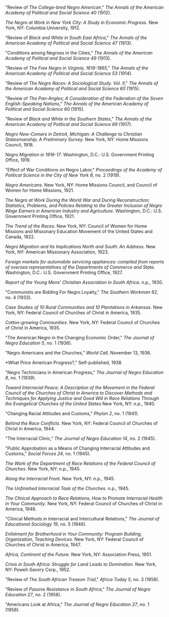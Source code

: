 "Review of *The College-bred Negro American*," *The Annals of the American Academy of Political and Social Science 40* (1912).

*The Negro at Work in New York City: A Study in Economic Progress.* New York, NY: Columbia University, 1912. 

"Review of *Black and White in South East Africa*," *The Annals of the American Academy of Political and Social Science 47* (1913).

"Conditions among Negroes in the Cities," *The Annals of the American Academy of Political and Social Science 49* (1913).

"Review of *The Free Negro in Virginia, 1619-1865*," *The Annals of the American Academy of Political and Social Science 53* (1914).

"Review of *The Negro Races: A Sociological Study. Vol. II*," *The Annals of the American Academy of Political and Social Science 60* (1915).

"Review of *The Pan-Angles; A Consideration of the Federation of the Seven English-Speaking Nations*," *The Annals of the American Academy of Political and Social Science 60* (1915).

"Review of *Black and White in the Southern States*," *The Annals of the American Academy of Political and Social Science 69* (1917).

*Negro New-Comers in Detroit, Michigan: A Challenge to Christian Statesmanship; A Preliminary Survey.* New York, NY: Home Missions Council, 1918.

*Negro Migration in 1916-17*. Washington, D.C.: U.S. Government Printing Office, 1919. 

"Effect of War Conditions on Negro Labor," *Proceedings of the Academy of Political Science in the City of New York 8*, no. 2 (1919).

*Negro Americans*. New York, NY: Home Missions Council, and Council of Women for Home Missions, 1921. 

*The Negro at Work During the World War and During Reconstruction; Statistics, Problems, and Policies Relating to the Greater Inclusion of Negro Wage Earners in American Industry and Agriculture*. Washington, D.C.: U.S. Government Printing Office, 1921. 

*The Trend of the Races*. New York, NY: Council of Women for Home Missions and Missonary Education Movement of the United States and Canada, 1922.

*Negro Migration and Its Implications North and South: An Address*. New York, NY: American Missionary Association, 1923.

*Foreign markets for automobile servicing appliances: compiled from reports of oversea representatives of the Departments of Commerce and State*. Washington, D.C.: U.S. Government Printing Office, 1927. 

*Report of the Young Mens' Christian Association in South Africa*. n.p., 1930.

"Communists are Bidding For Negro Loyalty," *The Southern Workman 62*, no. 4 (1933). 

*Case Studies of 10 Rural Communities and 10 Plantations in Arkansas*. New York, NY: Federal Council of Churches of Christ in America, 1935. 

*Cotton-growing Communities*. New York, NY: Federal Council of Churches of Christ in America, 1935. 

"The American Negro in the Changing Economic Order," *The Journal of Negro Education 5*, no. 1 (1936). 

"Negro Americans and the Churches," *World Call*, November 13, 1936. 

*What Price American Progress?," Self-published, 1938. 

"Negro Technicians in American Progress," *The Journal of Negro Education 8*, no. 1 (1939). 

*Toward Interracial Peace; A Description of the Movement in the Federal Council of the Churches of Christ in America to Discover Methods and Techniques for Applying Justice and Good Will in Race Relations Through the Evangelical Churches of the United States* New York, NY: n.p., 1940.

"Changing Racial Attitudes and Customs," *Phylon 2*, no. 1 (1941).

*Behind the Race Conflicts*. New York, NY: Federal Council of Churches of Christ in America, 1944.

"The Interracial Clinic," *The Journal of Negro Education 14*, no. 2 (1945). 

"Public Approbation as a Means of Changing Interracial Attitudes and Customs," *Social Forces 24*, no. 1 (1945).

*The Work of the Department of Race Relations of the Federal Council of Churches*. New York, NY: n.p., 1945. 

*Along the Interracial Front*. New York, NY: n.p., 1945.

*The Unfinished Interracial Task of the Churches*. n.p., 1945. 

*The Clinical Approach to Race Relations; How to Promote Interracial Health in Your Community*. New York, NY: Federal Council of Churches of Christ in America, 1946.

"Clinical Methods in Interracial and Intercultural Relations," *The Journal of Educational Sociology 19*, no. 5 (1946). 

*Enlistment for Brotherhood in Your Community: Program Building, Organization, Teaching Devices*. New York, NY: Federal Council of Churches of Christ in America, 1947.

*Africa, Continent of the Future.* New York, NY: Association Press, 1951. 

*Crisis in South Africa: Struggle for Land Leads to Domination*. New York, NY: Powell-Savory Corp., 1952. 

"Review of *The South African Treason Trial*," *Africa Today 5*, no. 3 (1958). 

"Review of *Passive Resistance in South Africa*," *The Journal of Negro Education 27*, no. 2 (1958).

"Americans Look at Africa," *The Journal of Negro Education 27*, no. 1 (1958). 
